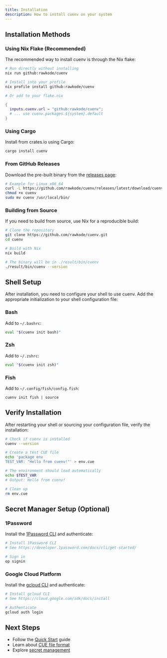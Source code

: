 ```yaml
---
title: Installation
description: How to install cuenv on your system
---
```


## Installation Methods

### Using Nix Flake (Recommended)

The recommended way to install cuenv is through the Nix flake:

```bash
# Run directly without installing
nix run github:rawkode/cuenv

# Install into your profile
nix profile install github:rawkode/cuenv

# Or add to your flake.nix
```

```nix title="flake.nix"
{
  inputs.cuenv.url = "github:rawkode/cuenv";
  # ... use cuenv.packages.${system}.default
}
```

### Using Cargo

Install from crates.io using Cargo:

```bash
cargo install cuenv
```

### From GitHub Releases

Download the pre-built binary from the [releases page](https://github.com/rawkode/cuenv/releases):

```bash
# Example for Linux x86_64
curl -L https://github.com/rawkode/cuenv/releases/latest/download/cuenv-linux-x86_64 -o cuenv
chmod +x cuenv
sudo mv cuenv /usr/local/bin/
```

### Building from Source

If you need to build from source, use Nix for a reproducible build:

```bash
# Clone the repository
git clone https://github.com/rawkode/cuenv.git
cd cuenv

# Build with Nix
nix build

# The binary will be in ./result/bin/cuenv
./result/bin/cuenv --version
```

## Shell Setup

After installation, you need to configure your shell to use cuenv. Add the appropriate initialization to your shell configuration file:

### Bash

Add to `~/.bashrc`:

```bash title="~/.bashrc"
eval "$(cuenv init bash)"
```

### Zsh

Add to `~/.zshrc`:

```zsh title="~/.zshrc"
eval "$(cuenv init zsh)"
```

### Fish

Add to `~/.config/fish/config.fish`:

```fish title="~/.config/fish/config.fish"
cuenv init fish | source
```

## Verify Installation

After restarting your shell or sourcing your configuration file, verify the installation:

```bash
# Check if cuenv is installed
cuenv --version

# Create a test CUE file
echo 'package env
TEST_VAR: "Hello from cuenv!"' > env.cue

# The environment should load automatically
echo $TEST_VAR
# Output: Hello from cuenv!

# Clean up
rm env.cue
```

## Secret Manager Setup (Optional)

### 1Password

Install the [1Password CLI](https://developer.1password.com/docs/cli/) and authenticate:

```bash
# Install 1Password CLI
# See https://developer.1password.com/docs/cli/get-started/

# Sign in
op signin
```

### Google Cloud Platform

Install the [gcloud CLI](https://cloud.google.com/sdk/docs/install) and authenticate:

```bash
# Install gcloud CLI
# See https://cloud.google.com/sdk/docs/install

# Authenticate
gcloud auth login
```

## Next Steps

- Follow the [Quick Start](/quickstart/) guide
- Learn about [CUE file format](/guides/cue-format/)
- Explore [secret management](/guides/secrets/)
